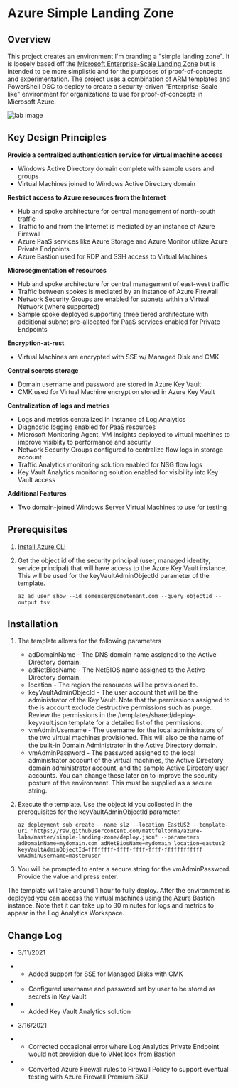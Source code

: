 # Azure Simple Landing Zone

## Overview
This project creates an environment I'm branding a "simple landing zone". It is loosely based off the [Microsoft Enterprise-Scale Landing Zone](https://docs.microsoft.com/en-us/azure/cloud-adoption-framework/ready/enterprise-scale/architecture) but is intended to be more simplistic and for the purposes of proof-of-concepts and experimentation. The project uses a combination of ARM templates and PowerShell DSC to deploy to create a security-driven "Enterprise-Scale like" environment for organizations to use for proof-of-concepts in Microsoft Azure.

![lab image](https://github.com/mattfeltonma/azure-labs/blob/master/simple-landing-zone/images/simple-landing-zone.png)

## Key Design Principles

**Provide a centralized authentication service for virtual machine access**
* Windows Active Directory domain complete with sample users and groups
* Virtual Machines joined to Windows Active Directory domain

**Restrict access to Azure resources from the Internet**
* Hub and spoke architecture for central management of north-south traffic
* Traffic to and from the Internet is mediated by an instance of Azure Firewall
* Azure PaaS services like Azure Storage and Azure Monitor utilize Azure Private Endpoints
* Azure Bastion used for RDP and SSH access to Virtual Machines

**Microsegmentation of resources**
* Hub and spoke architecture for central management of east-west traffic
* Traffic between spokes is mediated by an instance of Azure Firewall
* Network Security Groups are enabled for subnets within a Virtual Network (where supported)
* Sample spoke deployed supporting three tiered architecture with additional subnet pre-allocated for PaaS services enabled for Private Endpoints

**Encryption-at-rest**
* Virtual Machines are encrypted with SSE w/ Managed Disk and CMK

**Central secrets storage**
* Domain username and password are stored in Azure Key Vault
* CMK used for Virtual Machine encryption stored in Azure Key Vault

**Centralization of logs and metrics**
* Logs and metrics centralized in instance of Log Analytics
* Diagnostic logging enabled for PaaS resources 
* Microsoft Monitoring Agent, VM Insights deployed to virtual machines to improve visiblity to performance and security
* Network Security Groups configured to centralize flow logs in storage account
* Traffic Analytics monitoring solution enabled for NSG flow logs
* Key Vault Analytics monitoring solution enabled for visibility into Key Vault access

**Additional Features**
* Two domain-joined Windows Server Virtual Machines to use for testing

## Prerequisites
1. [Install Azure CLI](https://docs.microsoft.com/en-us/cli/azure/install-azure-cli)

2. Get the object id of the security principal (user, managed identity, service principal) that will have access to the Azure Key Vault instance. This will be used for the keyVaultAdminObjectId parameter of the template.

    `az ad user show --id someuser@sometenant.com --query objectId --output tsv`

## Installation

1. The template allows for the following parameters
    * adDomainName - The DNS domain name assigned to the Active Directory domain.
    * adNetBiosName - The NetBIOS name assigned to the Active Directory domain.
    * location - The region the resources will be provisioned to.
    * keyVaultAdminObjecId - The user account that will be the administrator of the Key Vault. Note that the permissions assigned to the is account exclude destructive permissions such as purge. Review the permissions in the /templates/shared/deploy-keyvault.json template for a detailed list of the permissions.
    * vmAdminUsername - The username for the local administrators of the two virtual machines provisioned. This will also be the name of the built-in Domain Administrator in the Active Directory domain.
    * vmAdminPassword - The password assigned to the local administrator account of the virtual machines, the Active Directory domain administrator account, and the sample Active Directory user accounts. You can change these later on to improve the security posture of the environment. This must be supplied as a secure string.

2. Execute the template. Use the object id you collected in the prerequisites for the keyVaultAdminObjectId parameter.

    `az deployment sub create --name slz --location EastUS2 --template-uri "https://raw.githubusercontent.com/mattfeltonma/azure-labs/master/simple-landing-zone/deploy.json" --parameters adDomainName=mydomain.com adNetBiosName=mydomain location=eastus2 keyVaultAdminObjectId=ffffffff-ffff-ffff-ffff-ffffffffffff vmAdminUsername=masteruser`

3. You will be prompted to enter a secure string for the vmAdminPassword. Provide the value and press enter.

The template will take around 1 hour to fully deploy. After the environment is deployed you can access the virtual machines using the Azure Bastion instance. Note that it can take up to 30 minutes for logs and metrics to appear in the Log Analytics Workspace.

## Change Log
* 3/11/2021
* * Added support for SSE for Managed Disks with CMK
* * Configured username and password set by user to be stored as secrets in Key Vault
* * Added Key Vault Analytics solution

* 3/16/2021
* * Corrected occasional error where Log Analytics Private Endpoint would not provision due to VNet lock from Bastion
* * Converted Azure Firewall rules to Firewall Policy to support eventual testing with Azure Firewall Premium SKU
